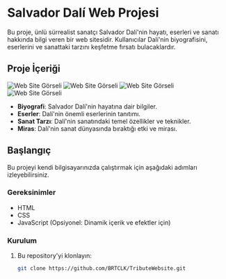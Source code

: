# Salvador Dalí Web Projesi

Bu proje, ünlü sürrealist sanatçı Salvador Dalí'nin hayatı, eserleri ve sanatı hakkında bilgi veren bir web sitesidir. Kullanıcılar Dalí'nin biyografisini, eserlerini ve sanattaki tarzını keşfetme fırsatı bulacaklardır.

## Proje İçeriği

![Web Site Görseli](image/WebGörsel1.png)
![Web Site Görseli](image/WebGörsel2.png)
![Web Site Görseli](image/WebGörsel3.png)
![Web Site Görseli](image/WebGörsel4.png)


- **Biyografi**: Salvador Dalí'nin hayatına dair bilgiler.
- **Eserler**: Dalí'nin önemli eserlerinin tanıtımı.
- **Sanat Tarzı**: Dalí'nin sanatındaki temel özellikler ve teknikler.
- **Miras**: Dalí'nin sanat dünyasında bıraktığı etki ve mirası.

## Başlangıç

Bu projeyi kendi bilgisayarınızda çalıştırmak için aşağıdaki adımları izleyebilirsiniz.

### Gereksinimler

- HTML
- CSS
- JavaScript (Opsiyonel: Dinamik içerik ve efektler için)

### Kurulum

1. Bu repository'yi klonlayın:
   ```bash
   git clone https://github.com/BRTCLK/TributeWebsite.git
